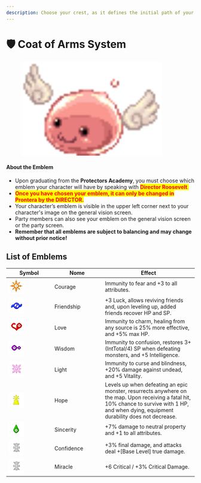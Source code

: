 ```yaml
---
description: Choose your crest, as it defines the initial path of your class.
---
```


# 🛡️ Coat of Arms System

<figure><img src="../.gitbook/assets/image (525).png" alt="" width="375"><figcaption></figcaption></figure>

#### **About the Emblem**

* Upon graduating from the **Protectors Academy**, you must choose which emblem your character will have by speaking with <mark style="color:red;">**Director Roosevelt**</mark><mark style="color:orange;">.</mark>
* <mark style="color:red;">**Once you have chosen your emblem, it can only be changed in Prontera by the DIRECTOR.**</mark>
* Your character’s emblem is visible in the upper left corner next to your character's image on the general vision screen.
* Party members can also see your emblem on the general vision screen or the party screen.
* **Remember that all emblems are subject to balancing and may change without prior notice!**

## **List of Emblems**

<table><thead><tr><th width="108">Symbol</th><th width="121">Nome</th><th>Effect</th></tr></thead><tbody><tr><td><img src="../.gitbook/assets/CREST_COURAGE (1).png" alt=""></td><td>Courage</td><td>Immunity to fear and +3 to all attributes.</td></tr><tr><td><img src="../.gitbook/assets/CREST_FRIENDSHIP (1).png" alt=""></td><td>Friendship</td><td>+3 Luck, allows reviving friends and, upon leveling up, added friends recover HP and SP.</td></tr><tr><td><img src="../.gitbook/assets/CREST_LOVE (1).png" alt=""></td><td>Love</td><td>Immunity to charm, healing from any source is 25% more effective, and +5% max HP.</td></tr><tr><td><img src="../.gitbook/assets/CREST_KNOWLEDGE (1).png" alt=""></td><td>Wisdom</td><td>Immunity to confusion, restores 3+(IntTotal/4) SP when defeating monsters, and +5 Intelligence.</td></tr><tr><td><img src="../.gitbook/assets/CREST_LIGHT (1).png" alt=""></td><td>Light</td><td>Immunity to curse and blindness, +20% damage against undead, and +5 Vitality.</td></tr><tr><td><img src="../.gitbook/assets/CREST_HOPE (1).png" alt=""></td><td>Hope</td><td>Levels up when defeating an epic monster, resurrects anywhere on the map. Upon receiving a fatal hit, 10% chance to survive with 1 HP, and when dying, equipment durability does not decrease.</td></tr><tr><td><img src="../.gitbook/assets/CREST_SINCERITY (1).png" alt=""></td><td>Sincerity</td><td>+7% damage to neutral property and +1 to all attributes.</td></tr><tr><td><img src="../.gitbook/assets/CREST_RELIABILITY (1).png" alt=""></td><td>Confidence</td><td>+3% final damage, and attacks deal +[Base Level] true damage.</td></tr><tr><td><img src="../.gitbook/assets/CREST_RELIABILITY (1).png" alt=""></td><td>Miracle</td><td>+6 Critical / +3% Critical Damage.</td></tr></tbody></table>
